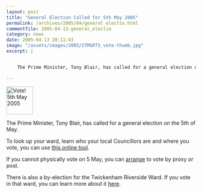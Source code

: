 ```yaml
---
layout: post
title: "General Election Called for 5th May 2005"
permalink: /archives/2005/04/general_electio.html
commentfile: 2005-04-13-general_electio
category: news
date: 2005-04-13 20:11:43
image: "/assets/images/2005/STMGRTS_vote-thumb.jpg"
excerpt: |


    The Prime Minister, Tony Blair, has called for a general election on the 5th of May.

---
```


<img src="/assets/images/2005/STMGRTS_vote-thumb.jpg" width="71" height="74" alt="Vote! 5th May 2005"  class="right"/>

The Prime Minister, Tony Blair, has called for a general election on the 5th of May.

To look up your ward, learn who your local Councillors are and where you vote, you can use [this online tool](http://www.richmond.gov.uk/wardfinder/lookup-street.asp).

If you cannot physically vote on 5 May, you can [arrange](http://www.richmond.gov.uk/depts/caring/legal/electoral/VoteByPost.htm) to vote by proxy or post.

There is also a by-election for the Twickenham Riverside Ward. If you vote in that ward, you can learn more about it [here](http://www.richmond.gov.uk/depts/caring/legal/electoral/ByElection/default.htm).
